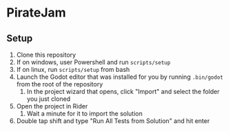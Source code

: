 # PirateJam

## Setup

1. Clone this repository
2. If on windows, user Powershell and run `scripts/setup`
3. If on linux, run `scripts/setup` from bash
4. Launch the Godot editor that was installed for you by running `.bin/godot` from the root of the repository
   1. In the project wizard that opens, click "Import" and select the folder you just cloned
5. Open the project in Rider
   1. Wait a minute for it to import the solution
6. Double tap shift and type "Run All Tests from Solution" and hit enter